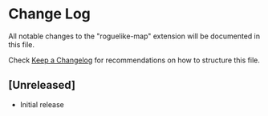 # Change Log

All notable changes to the "roguelike-map" extension will be documented in this file.

Check [Keep a Changelog](http://keepachangelog.com/) for recommendations on how to structure this file.

## [Unreleased]

- Initial release